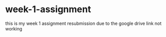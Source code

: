 # week-1-assignment
this is my week 1 assignment resubmission due to the google drive link not working

